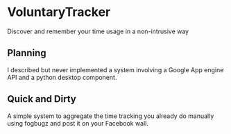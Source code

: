 VoluntaryTracker
================

Discover and remember your time usage in a non-intrusive way

Planning
--------

I described but never implemented a system involving a Google App engine API and a python desktop component.

Quick and Dirty
---------------

A simple system to aggregate the time tracking you already do manually using fogbugz and post it on your Facebook wall.


